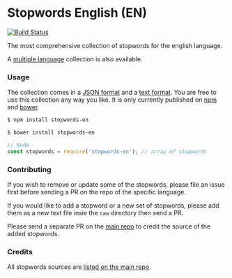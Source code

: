 Stopwords English (EN)
=======

[![Build Status](https://travis-ci.org/stopwords-iso/stopwords-en.svg?branch=master)](https://travis-ci.org/stopwords-iso/stopwords-en)

The most comprehensive collection of stopwords for the english language.

A [multiple language](https://github.com/stopwords-iso/stopwords-iso) collection is also available.

### Usage

The collection comes in a 
[JSON format](https://raw.githubusercontent.com/stopwords-iso/stopwords-iso/master/stopwords-en.json) and a 
[text format](https://raw.githubusercontent.com/stopwords-iso/stopwords-iso/master/stopwords-en.txt). 
You are free to use this collection any way you like.
It is only currently published on [npm](https://www.npmjs.com/stopwords-en) and [bower](https://bower.io).

```sh
$ npm install stopwords-en
```

```sh
$ bower install stopwords-en
```

```js
// Node
const stopwords = require('stopwords-en'); // array of stopwords
```

### Contributing

If you wish to remove or update some of the stopwords, please file an issue first before sending a PR on the repo of the specific language.

If you would like to add a stopword or a new set of stopwords, please add them as a new text file insie the `raw` directory then send a PR.

Please send a separate PR on the [main repo](https://github.com/stopwords-iso/stopwords-iso) to credit the source of the added stopwords.

### Credits

All stopwords sources are [listed on the main repo](https://github.com/stopwords-iso/stopwords-iso/blob/master/CREDITS.md).
